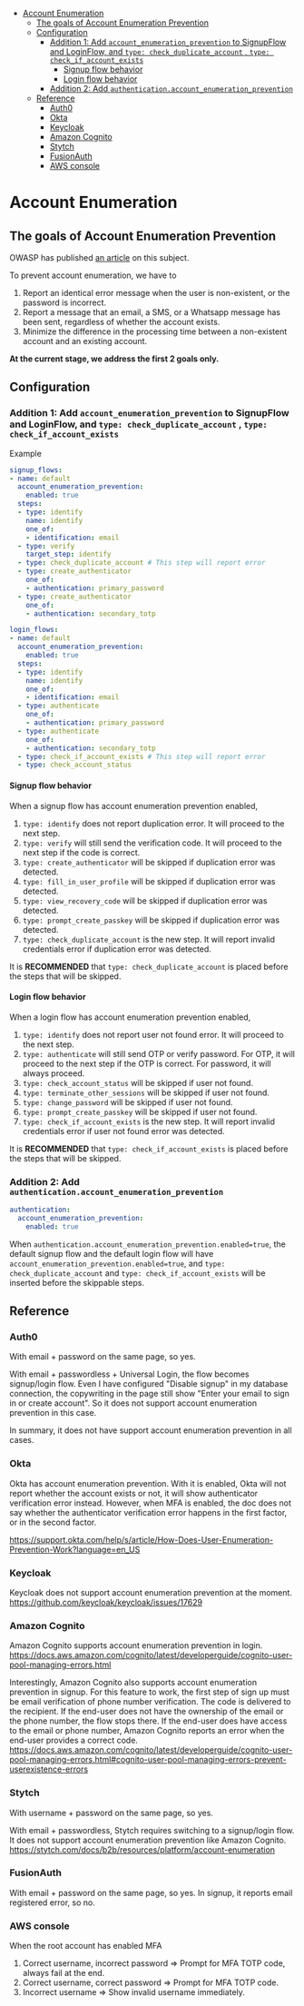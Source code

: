 - [Account Enumeration](#account-enumeration)
  * [The goals of Account Enumeration Prevention](#the-goals-of-account-enumeration-prevention)
  * [Configuration](#configuration)
    + [Addition 1: Add `account_enumeration_prevention` to SignupFlow and LoginFlow, and `type: check_duplicate_account` , `type: check_if_account_exists`](#addition-1-add-account_enumeration_prevention-to-signupflow-and-loginflow-and-type-check_duplicate_account--type-check_if_account_exists)
      - [Signup flow behavior](#signup-flow-behavior)
      - [Login flow behavior](#login-flow-behavior)
    + [Addition 2: Add `authentication.account_enumeration_prevention`](#addition-2-add-authenticationaccount_enumeration_prevention)
  * [Reference](#reference)
    + [Auth0](#auth0)
    + [Okta](#okta)
    + [Keycloak](#keycloak)
    + [Amazon Cognito](#amazon-cognito)
    + [Stytch](#stytch)
    + [FusionAuth](#fusionauth)
    + [AWS console](#aws-console)

# Account Enumeration

## The goals of Account Enumeration Prevention

OWASP has published [an article](https://owasp.org/www-project-web-security-testing-guide/latest/4-Web_Application_Security_Testing/03-Identity_Management_Testing/04-Testing_for_Account_Enumeration_and_Guessable_User_Account) on this subject.

To prevent account enumeration, we have to

1. Report an identical error message when the user is non-existent, or the password is incorrect.
2. Report a message that an email, a SMS, or a Whatsapp message has been sent, regardless of whether the account exists.
3. Minimize the difference in the processing time between a non-existent account and an existing account.

**At the current stage, we address the first 2 goals only.**

## Configuration

### Addition 1: Add `account_enumeration_prevention` to SignupFlow and LoginFlow, and `type: check_duplicate_account` , `type: check_if_account_exists`

Example
```yaml
signup_flows:
- name: default
  account_enumeration_prevention:
    enabled: true
  steps:
  - type: identify
    name: identify
    one_of:
    - identification: email
  - type: verify
    target_step: identify
  - type: check_duplicate_account # This step will report error
  - type: create_authenticator
    one_of:
    - authentication: primary_password
  - type: create_authenticator
    one_of:
    - authentication: secondary_totp

login_flows:
- name: default
  account_enumeration_prevention:
    enabled: true
  steps:
  - type: identify
    name: identify
    one_of:
    - identification: email
  - type: authenticate
    one_of:
    - authentication: primary_password
  - type: authenticate
    one_of:
    - authentication: secondary_totp
  - type: check_if_account_exists # This step will report error
  - type: check_account_status
```

#### Signup flow behavior
When a signup flow has account enumeration prevention enabled,
1. `type: identify` does not report duplication error. It will proceed to the next step.
2. `type: verify` will still send the verification code. It will proceed to the next step if the code is correct.
3. `type: create_authenticator` will be skipped if duplication error was detected.
4. `type: fill_in_user_profile` will be skipped if duplication error was detected.
5. `type: view_recovery_code` will be skipped if duplication error was detected.
6. `type: prompt_create_passkey` will be skipped if duplication error was detected.
7. `type: check_duplicate_account` is the new step. It will report invalid credentials error if duplication error was detected.

It is **RECOMMENDED** that `type: check_duplicate_account` is placed before the steps that will be skipped.

#### Login flow behavior
When a login flow has account enumeration prevention enabled,
1. `type: identify` does not report user not found error. It will proceed to the next step.
2. `type: authenticate` will still send OTP or verify password. For OTP, it will proceed to the next step if the OTP is correct. For password, it will always proceed.
3. `type: check_account_status` will be skipped if user not found.
4. `type: terminate_other_sessions` will be skipped if user not found.
5. `type: change_password` will be skipped if user not found.
6. `type: prompt_create_passkey` will be skipped if user not found.
7. `type: check_if_account_exists` is the new step. It will report invalid credentials error if user not found error was detected.

It is **RECOMMENDED** that `type: check_if_account_exists` is placed before the steps that will be skipped.

### Addition 2: Add `authentication.account_enumeration_prevention`

```yaml
authentication:
  account_enumeration_prevention:
    enabled: true
```

When `authentication.account_enumeration_prevention.enabled=true`, the default signup flow and the default login flow will have `account_enumeration_prevention.enabled=true`, and `type: check_duplicate_account` and `type: check_if_account_exists` will be inserted before the skippable steps.

## Reference

### Auth0

With email + password on the same page, so yes.

With email + passwordless + Universal Login, the flow becomes signup/login flow.
Even I have configured "Disable signup" in my database connection, the copywriting in the page still show "Enter your email to sign in or create account". So it does not support account enumeration prevention in this case.

In summary, it does not have support account enumeration prevention in all cases.

### Okta

Okta has account enumeration prevention. With it is enabled, Okta will not report whether the account exists or not, it will show authenticator verification error instead.
However, when MFA is enabled, the doc does not say whether the authenticator verification error happens in the first factor, or in the second factor.

https://support.okta.com/help/s/article/How-Does-User-Enumeration-Prevention-Work?language=en_US

### Keycloak

Keycloak does not support account enumeration prevention at the moment. https://github.com/keycloak/keycloak/issues/17629

### Amazon Cognito

Amazon Cognito supports account enumeration prevention in login. https://docs.aws.amazon.com/cognito/latest/developerguide/cognito-user-pool-managing-errors.html

Interestingly, Amazon Cognito also supports account enumeration prevention in signup. For this feature to work, the first step of sign up must be email verification of phone number verification. The code is delivered to the recipient. If the end-user does not have the ownership of the email or the phone number, the flow stops there. If the end-user does have access to the email or phone number, Amazon Cognito reports an error when the end-user provides a correct code. https://docs.aws.amazon.com/cognito/latest/developerguide/cognito-user-pool-managing-errors.html#cognito-user-pool-managing-errors-prevent-userexistence-errors

### Stytch

With username + password on the same page, so yes.

With email + passwordless, Stytch requires switching to a signup/login flow. It does not support account enumeration prevention like Amazon Cognito. https://stytch.com/docs/b2b/resources/platform/account-enumeration

### FusionAuth

With email + password on the same page, so yes.
In signup, it reports email registered error, so no.

### AWS console

When the root account has enabled MFA

1. Correct username, incorrect password => Prompt for MFA TOTP code, always fail at the end.
2. Correct username, correct password => Prompt for MFA TOTP code.
3. Incorrect username => Show invalid username immediately.
